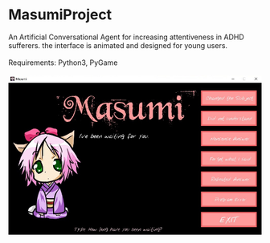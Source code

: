 # MasumiProject
An Artificial Conversational Agent for increasing attentiveness in ADHD sufferers. the interface is animated and designed for young users.<br /><br />
Requirements: Python3, PyGame
<br /><br />
![User Interface](masumiInterface.jpg)
